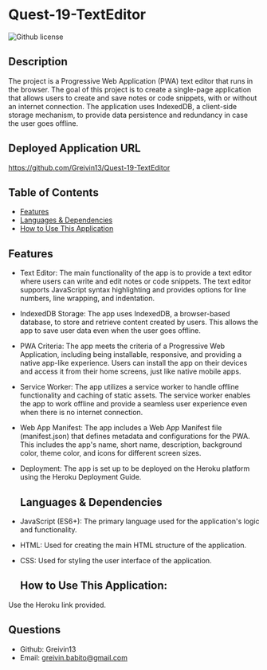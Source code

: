 # Quest-19-TextEditor

  ![Github license](https://img.shields.io/badge/license--blue.svg)
  ## Description
The project is a Progressive Web Application (PWA) text editor that runs in the browser. The goal of this project is to create a single-page application that allows users to create and save notes or code snippets, with or without an internet connection. The application uses IndexedDB, a client-side storage mechanism, to provide data persistence and redundancy in case the user goes offline.
## Deployed Application URL
https://github.com/Greivin13/Quest-19-TextEditor

  ## Table of Contents
  * [Features](#features)
  * [Languages & Dependencies](#languagesanddependencies)
  * [How to Use This Application](#HowtoUseThisApplication)

  ## Features
- Text Editor: The main functionality of the app is to provide a text editor where users can write and edit notes or code snippets. The text editor supports JavaScript syntax highlighting and provides options for line numbers, line wrapping, and indentation.

- IndexedDB Storage: The app uses IndexedDB, a browser-based database, to store and retrieve content created by users. This allows the app to save user data even when the user goes offline.

- PWA Criteria: The app meets the criteria of a Progressive Web Application, including being installable, responsive, and providing a native app-like experience. Users can install the app on their devices and access it from their home screens, just like native mobile apps.

- Service Worker: The app utilizes a service worker to handle offline functionality and caching of static assets. The service worker enables the app to work offline and provide a seamless user experience even when there is no internet connection.

- Web App Manifest: The app includes a Web App Manifest file (manifest.json) that defines metadata and configurations for the PWA. This includes the app's name, short name, description, background color, theme color, and icons for different screen sizes.

- Deployment: The app is set up to be deployed on the Heroku platform using the Heroku Deployment Guide.

  ## Languages & Dependencies
- JavaScript (ES6+): The primary language used for the application's logic and functionality.
- HTML: Used for creating the main HTML structure of the application.
- CSS: Used for styling the user interface of the application.
  ## How to Use This Application:
Use the Heroku link provided. 

## Questions 
- Github: Greivin13
- Email: greivin.babito@gmail.com
  
  